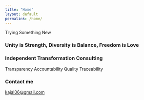 ```yaml
---
title: "Home"
layout: default
permalink: /home/
---
```


Trying Something New

### Unity is Strength, Diversity is Balance, Freedom is Love

### Independent Transformation Consulting

Transparency
Accountability
Quality
Traceability

### Contact me

[kajal06@gmail.com](mailto:kajal06@gmail.com)
